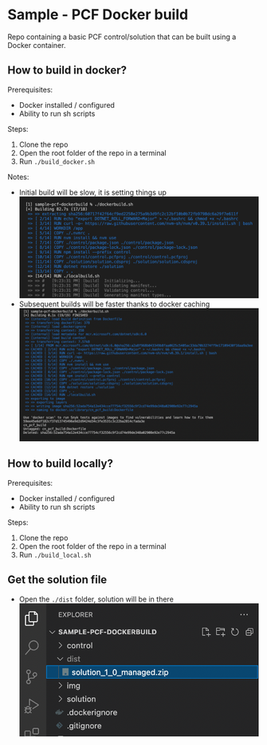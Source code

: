 # Sample - PCF Docker build

Repo containing a basic PCF control/solution that can be built using a Docker container.


## How to build in docker?
Prerequisites:
- Docker installed / configured
- Ability to run sh scripts

Steps:
1. Clone the repo
2. Open the root folder of the repo in a terminal
3. Run `./build_docker.sh`

Notes:
- Initial build will be slow, it is setting things up
   ![Initial build is slow](./img/01_initial_build.png)
- Subsequent builds will be faster thanks to docker caching
   ![Subsequent builds are faster](./img/02_subsequent_build.png)


## How to build locally?
Prerequisites:
- Docker installed / configured
- Ability to run sh scripts

Steps:
1. Clone the repo
2. Open the root folder of the repo in a terminal
3. Run `./build_local.sh`


## Get the solution file
- Open the `./dist` folder, solution will be in there
  ![Solution in dist folder](./img/03_solution_in_dist.png)
